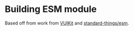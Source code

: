 # Building ESM module

Based off from work from [VUIKit](https://github.com/vuikit/vuikit) and 
[standard-things/esm](https://github.com/standard-things/esm).

